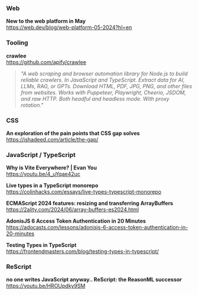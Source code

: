 ### Web

**New to the web platform in May**  
https://web.dev/blog/web-platform-05-2024?hl=en

### Tooling

**crawlee**  
https://github.com/apify/crawlee

> _"A web scraping and browser automation library for Node.js to build
> reliable crawlers. In JavaScript and TypeScript. Extract data for AI, LLMs,
> RAG, or GPTs. Download HTML, PDF, JPG, PNG, and other files from websites.
> Works with Puppeteer, Playwright, Cheerio, JSDOM, and raw HTTP. Both headful
> and headless mode. With proxy rotation."_

### CSS

**An exploration of the pain points that CSS gap solves**  
https://ishadeed.com/article/the-gap/

### JavaScript / TypeScript

**Why is Vite Everywhere? | Evan You**  
https://youtu.be/4_uYqae42uc

**Live types in a TypeScript monorepo**  
https://colinhacks.com/essays/live-types-typescript-monorepo

**ECMAScript 2024 features: resizing and transferring ArrayBuffers**  
https://2ality.com/2024/06/array-buffers-es2024.html

**AdonisJS 6 Access Token Authentication in 20 Minutes**  
https://adocasts.com/lessons/adonisjs-6-access-token-authentication-in-20-minutes

**Testing Types in TypeScript**  
https://frontendmasters.com/blog/testing-types-in-typescript/

### ReScript

**no one writes JavaScript anyway.. ReScript: the ReasonML successor**  
https://youtu.be/HROUpdky9SM
